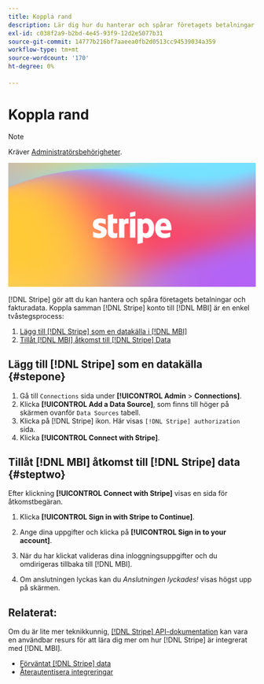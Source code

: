```yaml
---
title: Koppla rand
description: Lär dig hur du hanterar och spårar företagets betalningar och fakturadata.
exl-id: c038f2a9-b2bd-4e45-93f9-12d2e5077b31
source-git-commit: 14777b216bf7aaeea0fb2d0513cc94539034a359
workflow-type: tm+mt
source-wordcount: '170'
ht-degree: 0%

---
```


# Koppla rand

>[!NOTE]
>
>Kräver [Administratörsbehörigheter](../../../administrator/user-management/user-management.md).

![](../../../assets/stripe-logo.png)

[!DNL Stripe] gör att du kan hantera och spåra företagets betalningar och fakturadata. Koppla samman [!DNL Stripe] konto till [!DNL MBI] är en enkel tvåstegsprocess:

1. [Lägg till [!DNL Stripe] som en datakälla i [!DNL MBI]](#stepone)
1. [Tillåt [!DNL MBI] åtkomst till [!DNL Stripe] Data](#steptwo)

## Lägg till [!DNL Stripe] som en datakälla {#stepone}

1. Gå till `Connections` sida under **[!UICONTROL Admin** > **Connections]**.
1. Klicka **[!UICONTROL Add a Data Source]**, som finns till höger på skärmen ovanför `Data Sources` tabell.
1. Klicka på [!DNL Stripe] ikon. Här visas `[!DNL Stripe] authorization` sida.
1. Klicka **[!UICONTROL Connect with Stripe]**.

## Tillåt [!DNL MBI] åtkomst till [!DNL Stripe] data {#steptwo}

Efter klickning **[!UICONTROL Connect with Stripe]** visas en sida för åtkomstbegäran.

1. Klicka **[!UICONTROL Sign in with Stripe to Continue]**.

1. Ange dina uppgifter och klicka på **[!UICONTROL Sign in to your account]**.

1. När du har klickat valideras dina inloggningsuppgifter och du omdirigeras tillbaka till [!DNL MBI].

1. Om anslutningen lyckas kan du *Anslutningen lyckades!* visas högst upp på skärmen.

## Relaterat:

Om du är lite mer teknikkunnig, [[!DNL Stripe] API-dokumentation](https://stripe.com/docs/api) kan vara en användbar resurs för att lära dig mer om hur [!DNL Stripe] är integrerat med [!DNL MBI].

* [Förväntat [!DNL Stripe] data](../integrations/stripe-data.md)
* [Återautentisera integreringar](https://experienceleague.adobe.com/docs/commerce-knowledge-base/kb/how-to/mbi-reauthenticating-integrations.html?lang=en)
